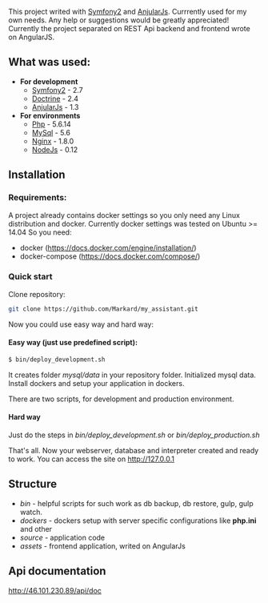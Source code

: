 This project writed with [Symfony2](https://symfony.com/) and [AnjularJs](https://angularjs.org/). Currrently used for my own needs. Any help or suggestions would be greatly appreciated!
Currently the project separated on REST Api backend and frontend wrote on AngularJS.

## What was used:
* **For development**
  * [Symfony2](https://symfony.com/download) - 2.7
  * [Doctrine](http://www.doctrine-project.org/projects/orm.html) - 2.4
  * [AnjularJs](https://angularjs.org/) - 1.3
* **For environments**
  * [Php](http://php.net/downloads.php) - 5.6.14
  * [MySql](https://dev.mysql.com/downloads/mysql/) - 5.6
  * [Nginx](http://nginx.org/ru/download.html) - 1.8.0
  * [NodeJs](https://nodejs.org/download/release/v0.12.7/) - 0.12

## Installation
### Requirements:
A project already contains docker settings so you only need any Linux distribution and docker. Currently docker settings was tested on Ubuntu >= 14.04
So you need:
* docker (https://docs.docker.com/engine/installation/)
* docker-compose (https://docs.docker.com/compose/)

### Quick start
Clone repository:
```bash
git clone https://github.com/Markard/my_assistant.git
```

Now you could use easy way and hard way:
#### Easy way (just use predefined script):
```bash
$ bin/deploy_development.sh
```
It creates folder *mysql/data* in your repository folder. Initialized mysql data. Install dockers and setup your application in dockers.

There are two scripts, for development and production environment.

#### Hard way
Just do the steps in *bin/deploy_development.sh* or *bin/deploy_production.sh*

That's all. Now your webserver, database and interpreter created and ready to work. You can access the site on http://127.0.0.1

## Structure
* *bin* - helpful scripts for such work as db backup, db restore, gulp, gulp watch.
* *dockers* - dockers setup with server specific configurations like **php.ini** and other
* *source* - application code
 * *assets* - frontend application, writed on AngularJs

## Api documentation
http://46.101.230.89/api/doc
